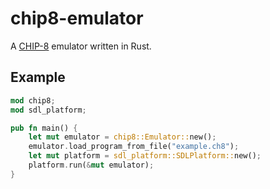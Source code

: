 # chip8-emulator
A [CHIP-8](https://en.wikipedia.org/wiki/CHIP-8) emulator written in Rust.

## Example
```rust
mod chip8;
mod sdl_platform;

pub fn main() {   
    let mut emulator = chip8::Emulator::new();
    emulator.load_program_from_file("example.ch8");
    let mut platform = sdl_platform::SDLPlatform::new();
    platform.run(&mut emulator);
}
```
